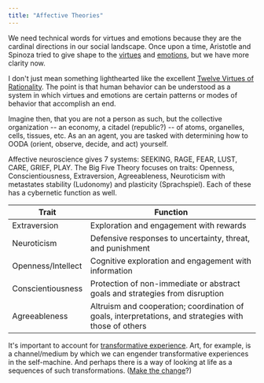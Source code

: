 ```yaml
---
title: "Affective Theories"
---
```


We need technical words for virtues and emotions because they are the cardinal directions in our social landscape. Once upon a time, Aristotle and Spinoza tried to give shape to the [virtues](https://www.cwu.edu/~warren/Unit1/aristotles_virtues_and_vices.htm) and [emotions](https://webspace.ship.edu/cgboer/spinozasemotions.html), but we have more clarity now.

I don't just mean something lighthearted like the excellent [Twelve Virtues of Rationality](https://www.lesswrong.com/posts/7ZqGiPHTpiDMwqMN2/twelve-virtues-of-rationality). The point is that human behavior can be understood as a system in which virtues and emotions are certain patterns or modes of behavior that accomplish an end.

Imagine then, that you are not a person as such, but the collective organization -- an economy, a citadel (republic?) -- of atoms, organelles, cells, tissues, etc. As an an agent, you are tasked with determining how to OODA (orient, observe, decide, and act) yourself. 

Affective neuroscience gives 7 systems: SEEKING, RAGE, FEAR, LUST, CARE, GRIEF, PLAY. The Big Five Theory focuses on traits: Openness, Conscientiousness, Extraversion, Agreeableness, Neuroticism with metastates stability (Ludonomy) and plasticity (Sprachspiel). Each of these has a cybernetic function as well.

<!-- ![](https://ars-els-cdn-com.libproxy.berkeley.edu/content/image/1-s2.0-S0092656614000713-gr2.jpg) -->

|Trait|Function|
|-----|--------|
|Extraversion|Exploration and engagement with rewards|
|Neuroticism|Defensive responses to uncertainty, threat, and punishment|
|Openness/Intellect|Cognitive exploration and engagement with information|
|Conscientiousness|Protection of non-immediate or abstract goals and strategies from disruption|
|Agreeableness|Altruism and cooperation; coordination of goals, interpretations, and strategies with those of others|

It's important to account for [transformative experience](https://lapaul.org/papers/teaching-guide-for-transformative-experience.pdf). Art, for example, is a channel/medium by which we can engender transformative experiences in the self-machine. And perhaps there is a way of looking at life as a sequences of such transformations. ([Make the change](https://www.sivv.io/article/5ecededf46cc9f76d4639b24/In-marginal-decisions,-favour-action-over-inaction)?)